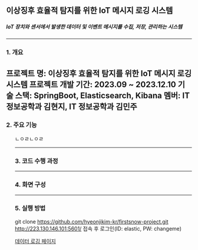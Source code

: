 ## 이상징후 효율적 탐지를 위한 IoT 메시지 로깅 시스템
##### IoT 장치와 센서에서 발생한 데이터 및 이벤트 메시지를 수집, 저장, 관리하는 시스템
-------------------------------------------------------------------------------------------------
### 1. 개요
프로젝트 명: 이상징후 효율적 탐지를 위한 IoT 메시지 로깅 시스템
프로젝트 개발 기간: 2023.09 ~ 2023.12.10
기술 스택: SpringBoot, Elasticsearch, Kibana
멤버: IT 정보공학과 김현지, IT 정보공학과 김민주
-------------------------------------------------------------------------------------------------

### 2. 주요 기능
<ol> ㄴㅇㄹㄴㅇㄹ

-------------------------------------------------------------------------------------------------
### 3. 코드 수행 과정
-------------------------------------------------------------------------------------------------
### 4. 화면 구성

-------------------------------------------------------------------------------------------------
### 5. 실행 방법
git clone https://github.com/hyeonjikim-kr/firstsnow-project.git
http://223.130.146.101:5601/ 접속 후 로그인(ID: elastic, PW: changeme)


[데이터 로깅 페이지]()
